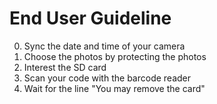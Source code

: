 # End User Guideline

0. Sync the date and time of your camera
1. Choose the photos by protecting the photos
2. Interest the SD card
3. Scan your code with the barcode reader
4. Wait for the line "You may remove the card"